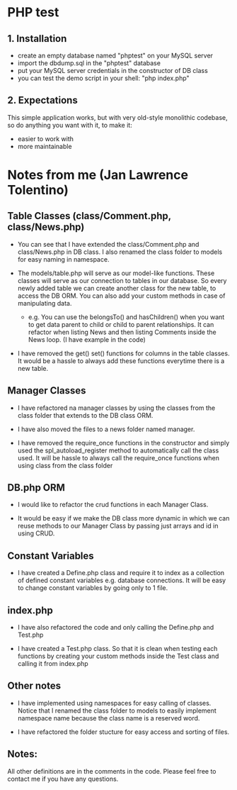# PHP test

## 1. Installation

  - create an empty database named "phptest" on your MySQL server
  - import the dbdump.sql in the "phptest" database
  - put your MySQL server credentials in the constructor of DB class
  - you can test the demo script in your shell: "php index.php"

## 2. Expectations

This simple application works, but with very old-style monolithic codebase, so do anything you want with it, to make it:

  - easier to work with
  - more maintainable





# Notes from me (Jan Lawrence Tolentino)

## Table Classes (class/Comment.php, class/News.php)

- You can see that I have extended the class/Comment.php and class/News.php in DB class. I also renamed the class folder to models for easy naming in namespace.

- The models/table.php will serve as our model-like functions. These classes will serve as our connection to tables in our database. So every newly added table we can create another class for the new table, to access the DB ORM. You can also add your custom methods in case of manipulating data. 

  - e.g.
  You can use the belongsTo() and hasChildren() when you want to get data parent to child or child to parent relationships. It can refactor when listing News and then listing Comments inside the News loop. (I have example in the code)

- I have removed the get() set() functions for columns in the table classes. It would be a hassle to always add these functions everytime there is a new table.


## Manager Classes

- I have refactored na manager classes by using the classes from the class folder that extends to the DB class ORM.

- I have also moved the files to a news folder named manager.

- I have removed the require_once functions in the constructor and simply used the spl_autoload_register method to automatically call the class used. It will be hassle to always call the require_once functions when using class from the class folder


## DB.php ORM

- I would like to refactor the crud functions in each Manager Class.

- It would be easy if we make the DB class more dynamic in which we can reuse methods to our Manager Class by passing just arrays and id in using CRUD.


## Constant Variables

- I have created a Define.php class and require it to index as a collection of defined constant variables e.g. database connections. It will be easy to change constant variables by going only to 1 file.


## index.php

- I have also refactored the code and only calling the Define.php and Test.php

- I have created a Test.php class. So that it is clean when testing each functions by creating your custom methods inside the Test class and calling it from index.php


## Other notes

- I have implemented using namespaces for easy calling of classes. Notice that I renamed the class folder to models to easily implement namespace name because the class name is a reserved word.

- I have refactored the folder stucture for easy access and sorting of files. 

## Notes:

All other definitions are in the comments in the code. Please feel free to contact me if you have any questions.

